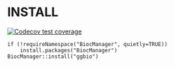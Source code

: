 # INSTALL
[![Codecov test
coverage](https://codecov.io/gh/sanchit-saini/ggbio/branch/travis-codecov-integration/graph/badge.svg)](https://codecov.io/gh/sanchit-saini/ggbio?branch=travis-codecov-integration)

    if (!requireNamespace("BiocManager", quietly=TRUE))
        install.packages("BiocManager")
    BiocManager::install("ggbio")
    




